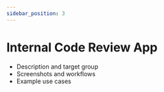 ```yaml
---
sidebar_position: 3
---
```


# Internal Code Review App

- Description and target group
- Screenshots and workflows
- Example use cases
